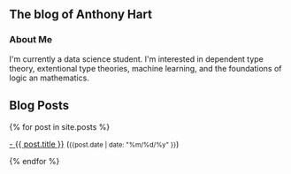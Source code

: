 ## The blog of Anthony Hart

### About Me

I'm currently a data science student. I'm interested in dependent type theory, extentional type theories, machine learning, and the foundations of logic an mathematics.

## Blog Posts

<div class="content list">
  {% for post in site.posts %}
    <div class="list-item">
    <p class="list-post-title">
        <a href="{{ site.baseurl }}{{ post.url }}">- {{ post.title }}</a> (<small>{{post.date | date: "%m/%d/%y" }}</small>)
        </p>
    </div>
  {% endfor %}
</div>
